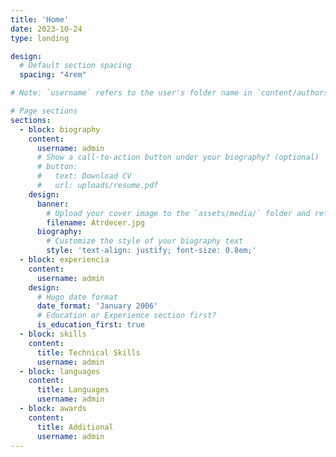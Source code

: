 ```yaml
---
title: 'Home'
date: 2023-10-24
type: landing

design:
  # Default section spacing
  spacing: "4rem"

# Note: `username` refers to the user's folder name in `content/authors/`

# Page sections
sections:
  - block: biography
    content:
      username: admin
      # Show a call-to-action button under your biography? (optional)
      # button:
      #   text: Download CV
      #   url: uploads/resume.pdf
    design:
      banner:
        # Upload your cover image to the `assets/media/` folder and reference it here
        filename: Atrdecer.jpg
      biography:
        # Customize the style of your biography text
        style: 'text-align: justify; font-size: 0.8em;'
  - block: experiencia
    content:
      username: admin
    design:
      # Hugo date format
      date_format: 'January 2006'
      # Education or Experience section first?
      is_education_first: true
  - block: skills
    content:
      title: Technical Skills
      username: admin
  - block: languages
    content:
      title: Languages
      username: admin      
  - block: awards
    content:
      title: Additional
      username: admin
---
```

